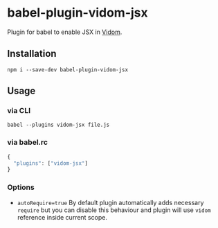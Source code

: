 # babel-plugin-vidom-jsx
Plugin for babel to enable JSX in [Vidom](https://github.com/dfilatov/vidom).

## Installation
```
npm i --save-dev babel-plugin-vidom-jsx
```

## Usage

### via CLI
```
babel --plugins vidom-jsx file.js
```

### via babel.rc
```js
{
  "plugins": ["vidom-jsx"]
}
```

### Options
  * `autoRequire=true` By default plugin automatically adds necessary `require` but you can disable this behaviour and plugin will use `vidom` reference inside current scope.

